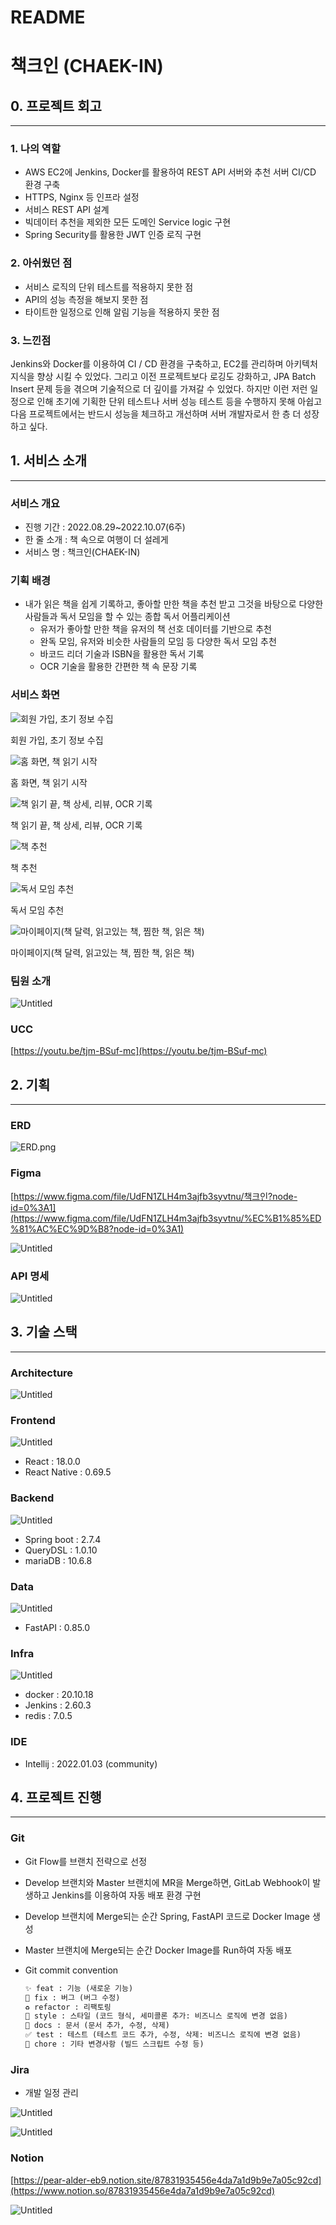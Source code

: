 # README

# 책크인 (CHAEK-IN)

## 0. 프로젝트 회고

---

### 1. 나의 역할
* AWS EC2에 Jenkins, Docker를 활용하여 REST API 서버와 추천 서버 CI/CD 환경 구축
* HTTPS, Nginx 등 인프라 설정
* 서비스 REST API 설계
* 빅데이터 추천을 제외한 모든 도메인 Service logic 구현
* Spring Security를 활용한 JWT 인증 로직 구현

### 2. 아쉬웠던 점
* 서비스 로직의 단위 테스트를 적용하지 못한 점
* API의 성능 측정을 해보지 못한 점
* 타이트한 일정으로 인해 알림 기능을 적용하지 못한 점

### 3. 느낀점

Jenkins와 Docker를 이용하여 CI / CD 환경을 구축하고, EC2를 관리하며 아키텍처 지식을 향상 시킬 수 있었다. 그리고 이전 프로젝트보다 로깅도 강화하고, JPA Batch Insert 문제 등을 겪으며 기술적으로 더 깊이를 가져갈 수 있었다. 
하지만 이런 저런 일정으로 인해 초기에 기획한 단위 테스트나 서버 성능 테스트 등을 수행하지 못해 아쉽고 다음 프로젝트에서는 반드시 성능을 체크하고 개선하며 서버 개발자로서 한 층 더 성장하고 싶다.

## 1. 서비스 소개

---

### 서비스 개요

- 진행 기간 : 2022.08.29~2022.10.07(6주)
- 한 줄 소개 : 책 속으로 여행이 더 설레게
- 서비스 명 : 책크인(CHAEK-IN)

### 기획 배경

- 내가 읽은 책을 쉽게 기록하고, 좋아할 만한 책을 추천 받고 그것을 바탕으로 다양한 사람들과 독서 모임을 할 수 있는 종합 독서 어플리케이션
    - 유저가 좋아할 만한 책을 유저의 책 선호 데이터를 기반으로 추천
    - 완독 모임, 유저와 비슷한 사람들의 모임 등 다양한 독서 모임 추천
    - 바코드 리더 기술과 ISBN을 활용한 독서 기록
    - OCR 기술을 활용한 간편한 책 속 문장 기록

### 서비스 화면

![회원 가입, 초기 정보 수집](README.assets/%25ED%259A%258C%25EC%259B%2590%25EA%25B0%2580%25EC%259E%2585_%25EC%25B4%2588%25EA%25B8%25B0%25EC%25A0%2595%25EB%25B3%25B4%25EC%2588%2598%25EC%25A7%2591.gif)

회원 가입, 초기 정보 수집

![홈 화면, 책 읽기 시작](README.assets/%25ED%2599%2588%25ED%2599%2594%25EB%25A9%25B4_%25EC%25B1%2585%25EC%259D%25BD%25EA%25B8%25B0.gif)

홈 화면, 책 읽기 시작

![책 읽기 끝, 책 상세, 리뷰, OCR 기록](README.assets/%25EC%25B1%2585%25EC%259D%25BD%25EA%25B8%25B0%25EB%2581%259D_%25EC%2583%2581%25EC%2584%25B8_%25EB%25A6%25AC%25EB%25B7%25B0_OCR.gif)

책 읽기 끝, 책 상세, 리뷰, OCR 기록

![책 추천 ](README.assets/%25EC%25B1%2585%25EC%25B6%2594%25EC%25B2%259C.gif)

책 추천 

![독서 모임 추천](README.assets/%25EB%25AA%25A8%25EC%259E%2584.gif)

독서 모임 추천

![마이페이지(책 달력, 읽고있는 책, 찜한 책, 읽은 책)](README.assets/%25EB%25A7%2588%25EC%259D%25B4%25ED%258E%2598%25EC%259D%25B4%25EC%25A7%2580.gif)

마이페이지(책 달력, 읽고있는 책, 찜한 책, 읽은 책)

### 팀원 소개

![Untitled](README.assets/Untitled.png)

### UCC

[https://youtu.be/tjm-BSuf-mc](https://youtu.be/tjm-BSuf-mc)

## 2. 기획

---

### ERD

![ERD.png](README.assets/ERD.png)

### Figma

[https://www.figma.com/file/UdFN1ZLH4m3ajfb3syvtnu/책크인?node-id=0%3A1](https://www.figma.com/file/UdFN1ZLH4m3ajfb3syvtnu/%EC%B1%85%ED%81%AC%EC%9D%B8?node-id=0%3A1)

![Untitled](README.assets/Untitled%201.png)

### API 명세

![Untitled](README.assets/Untitled%202.png)

## 3. 기술 스택

---

### Architecture

![Untitled](README.assets/Untitled%203.png)

### Frontend

![Untitled](README.assets/Untitled%204.png)

- React : 18.0.0
- React Native : 0.69.5

### Backend

![Untitled](README.assets/Untitled%205.png)

- Spring boot : 2.7.4
- QueryDSL : 1.0.10
- mariaDB : 10.6.8

### Data

![Untitled](README.assets/Untitled%206.png)

- FastAPI : 0.85.0

### Infra

![Untitled](README.assets/Untitled%207.png)

- docker : 20.10.18
- Jenkins : 2.60.3
- redis : 7.0.5

### IDE

- Intellij : 2022.01.03 (community)

## 4. 프로젝트 진행

---

### Git

- Git Flow를 브랜치 전략으로 선정
- Develop 브랜치와 Master 브랜치에 MR을 Merge하면, GitLab Webhook이 발생하고 Jenkins를 이용하여 자동 배포 환경 구현
- Develop 브랜치에 Merge되는 순간 Spring, FastAPI 코드로 Docker Image 생성
- Master 브랜치에 Merge되는 순간 Docker Image를 Run하여 자동 배포
- Git commit convention
    
    ```markdown
    ✨ feat : 기능 (새로운 기능)
    🐛 fix : 버그 (버그 수정)
    ♻ refactor : 리팩토링
    💄 style : 스타일 (코드 형식, 세미콜론 추가: 비즈니스 로직에 변경 없음)
    📝 docs : 문서 (문서 추가, 수정, 삭제)
    ✅ test : 테스트 (테스트 코드 추가, 수정, 삭제: 비즈니스 로직에 변경 없음)
    🔨 chore : 기타 변경사항 (빌드 스크립트 수정 등)
    ```
    

### Jira

- 개발 일정 관리

![Untitled](README.assets/Untitled%208.png)

![Untitled](README.assets/Untitled%209.png)

### Notion

[https://pear-alder-eb9.notion.site/87831935456e4da7a1d9b9e7a05c92cd](https://www.notion.so/87831935456e4da7a1d9b9e7a05c92cd)

![Untitled](README.assets/Untitled%2010.png)
